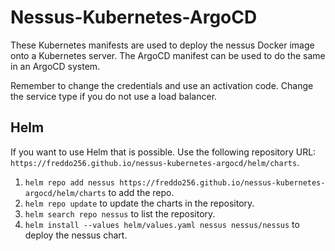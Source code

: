 # Nessus-Kubernetes-ArgoCD
These Kubernetes manifests are used to deploy the nessus Docker image onto a Kubernetes server.
The ArgoCD manifest can be used to do the same in an ArgoCD system.

Remember to change the credentials and use an activation code.
Change the service type if you do not use a load balancer.

## Helm
If you want to use Helm that is possible. Use the following repository URL: `https://freddo256.github.io/nessus-kubernetes-argocd/helm/charts`.
1. `helm repo add nessus https://freddo256.github.io/nessus-kubernetes-argocd/helm/charts` to add the repo.
2. `helm repo update` to update the charts in the repository.
3. `helm search repo nessus` to list the repository.
4. `helm install --values helm/values.yaml nessus nessus/nessus` to deploy the nessus chart.
